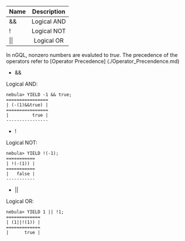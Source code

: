 |  Name    |  Description    | 
|:----|:----:|
|   &&     |   Logical AND     | 
|   !    |   Logical NOT     | 
|   \|\|   |   Logical OR   | 


In nGQL, nonzero numbers are evaluted to _true_. The precedence of the operators refer to [Operator Precedence] (./Operator_Precendence.md)

* &&

Logical AND:

```
nebula> YIELD -1 && true;
================
| (-(1)&&true) |
================
|         true |
----------------
```

* !

Logical NOT:

```
nebula> YIELD !(-1);
===========
| !(-(1)) |
===========
|   false |
-----------

```

* ||

Logical OR:

```
nebula> YIELD 1 || !1;
=============
| (1||!(1)) |
=============
|      true |
```


